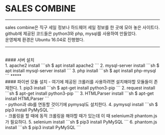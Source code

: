 ﻿# SALES COMBINE  
*****

sales combine은 직구 세일 정보나 하드웨어 세일 정보를 한 곳에 모아 놓은 사이트다.  
github에 제공된 코드들은 python3와 php, mysql를 사용하여 만들었다.  
운영체제 환경은 Ubuntu 16.04로 진행했다.  
*****
<br>
#### 서버 설치
<br>
1.  apache2 install
```sh
$ apt install apache2
```
2. mysql-server install
```sh
$ apt install mysql-server install
```
3. php install
```sh
$ apt install php-mysql
```
*****
<br>
#### 파이썬 모듈 설치
 - 여기에 제공된 크롤러를 사용하려면 설치해야할 모듈들이 존재한다.
1. pip3 install
 ```sh
$ apt-get install python3-pip
```
2. request install 
 ```sh
$ apt-get install python3-pip
```
3. HTMLParser install
 ```sh
$ apt-get install HTMLParser
```
<br>
- python과 db를 연동할 것이기에 pymysql도 설치한다.
4. pymysql install
 ```sh
$ pip3 install PyMySQL
```
<br>
- 크롤링을 할 때에 동적 크롤링을 해야할 때가 있는데 이 때 selenium과 phantom.js가 필요하다.
5. selenium install
 ```sh
$ pip3 install PyMySQL
```
6. phantom.js install
 ```sh
$ pip3 install PyMySQL
```

